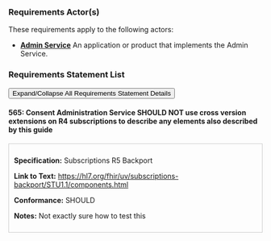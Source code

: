 
### Requirements Actor(s)

<p>These requirements apply to the following actors: </p>
<ul>
<li><b><a href="ActorDefinition-admin-service.html">Admin Service</a></b>&nbsp;An application or product that implements the Admin Service.</li>
</ul>

### Requirements Statement List

<p>
<button class="btn btn-info btn-lg btn-block" type="button" title="Click to Expand/Collapse All Requirements Statement Details" data-toggle="collapse" data-target="#req-565detail" aria-expanded="false">Expand/Collapse All Requirements Statement Details</button>
</p>

#### <a id="requirement-565" title="Click to Open or Close Details" data-toggle="collapse" data-target="#req-565detail" aria-expanded="false">565:&nbsp;Consent Administration Service SHOULD NOT use cross version extensions on R4 subscriptions to describe any elements also described by this guide</a>

<div class="collapse" id="req-565detail">
<div class="card card-body" style="border:1px solid;border-color:#cccccc;padding:10px" markdown="1">
<p>
<b>Specification:</b>&nbsp;Subscriptions R5 Backport
</p>
<p>
<b>Link to Text:</b>&nbsp;<a href="https://hl7.org/fhir/uv/subscriptions-backport/STU1.1/components.html#:~:text=cross%20version%20extensions%20SHOULD%20NOT%20be%20used%20on%20R4%20subscriptions%20to%20describe%20any%20elements%20also%20described%20by%20this%20guide">https://hl7.org/fhir/uv/subscriptions-backport/STU1.1/components.html</a>
</p>
<p><b>Conformance:</b>&nbsp;SHOULD</p>
<p>
<b>Notes:</b>&nbsp;Not exactly sure how to test this
</p>
</div>
</div>


<br/>
